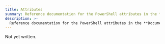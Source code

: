 ```yaml
---
title: Attributes
summary: Reference documentation for the PowerShell attributes in the **Documentarian** module.
description: >-
  Reference documentation for the PowerShell attributes in the **Documentarian** module.
---
```


Not yet written.
